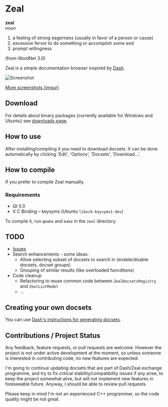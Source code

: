 # Zeal

**zeal**  
*noun*  

 1. a feeling of strong eagerness (usually in favor of a person or cause)
 2. excessive fervor to do something or accomplish some end
 3. prompt willingness

(from WordNet 3.0)

Zeal is a simple documentation browser inspired by [Dash](http://kapeli.com/dash/).

![Screenshot](http://i.imgur.com/SiLvpz8.png)

[More screenshots (imgur)](http://imgur.com/a/eVi97)

## Download

For details about binary packages (currently available for Windows and Ubuntu) see [downloads page](http://zealdocs.org/download.html).

## How to use

After installing/compiling it you need to download docsets. It can be done automatically by clicking 'Edit', 'Options', 'Docsets', 'Download...'.

## How to compile

If you prefer to compile Zeal manually.

### Requirements
* Qt 5.0
* X C Binding – keysyms (Ubuntu `libxcb-keysyms1-dev`)

To compile it, run `qmake` and `make` in the `zeal` directory.

## TODO

 * [Issues](https://github.com/jkozera/zeal/issues)
 * Search enhancements - some ideas:
   * Allow selecting subset of docsets to search in (enable/disable docsets, docset groups)
   * Grouping of similar results (like overloaded funcdtions)
 * Code cleanup
   * Refactoring to reuse common code between `ZealDocsetsRegistry` and `ZealListModel`
   * ...

## Creating your own docsets

You can use [Dash's instructions for generating docsets](http://kapeli.com/docsets).

## Contributions / Project Status

Any feedback, feature requests, or pull requests are welcome. However the project is not under active development at the moment, so unless someone is interested in contributing code, no new features are expected.

I'm going to continue updating docsets that are part of Dash/Zeal exchange programme, and try to fix critical stability/compatibility issues if any arise, to keep the project somewhat alive, but will not implement new features in foreseeable future. Anyway, I should be able to review pull requests.

Please keep in mind I'm not an experienced C++ programmer, so the code quality might be not great.
